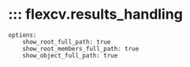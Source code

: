 # ::: flexcv.results_handling

    options:
        show_root_full_path: true
        show_root_members_full_path: true
        show_object_full_path: true
